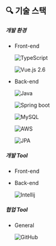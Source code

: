 ## 🔍 기술 스택

##### 개발 환경

- Front-end

  ![TypeScript](http://img.shields.io/badge/-TypeScript_4.1-3178C6?logo=TypeScript&logoColor=fff) 

  ![Vue.js 2.6](http://img.shields.io/badge/-Vue.js_2.6-47C08D?logo=vue.js&logoColor=fff) 

- Back-end

  ![Java](https://img.shields.io/badge/Java_11.0.1-ED8B00?logo=java&logoColor=white)  

  ![Spring boot](https://img.shields.io/badge/Spring_boot_2.4.4-6DB33F?&logo=spring&logoColor=white) 

  ![MySQL](https://img.shields.io/badge/MySQL_8.0.23-3A79A3?&logo=mysql&logoColor=white) 
  
  ![AWS](https://img.shields.io/badge/AWS-EC690E?&logo=amazon-aws&logoColor=white) 
  
  ![JPA](https://img.shields.io/badge/JPA-B4A981?&logo=hibernate&logoColor=white) 

##### 개발 Tool

- Front-end

- Back-end

  ![Intellij](https://img.shields.io/badge/Intellij_IDEA_2021.1-CD3F72?&logo=jetbrains&logoColor=white) 

##### 협업 Tool

- General

  ![GitHub](https://img.shields.io/badge/GitHub-777777?&logo=github&logoColor=white) 
